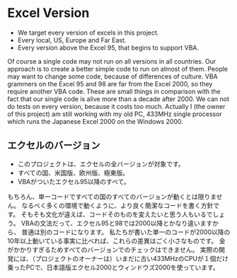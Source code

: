 # Excel Version #

  * We target every version of excels in this project.
  * Every local, US, Europe and Far East.
  * Every version above the Excel 95, that begins to support VBA.

Of course a single code may not run on all versions in all countries.
Our approach is to create a better simple code to run on almost of them.
People may want to change some code, because of differences of culture.
VBA grammers on the Excel 95 and 98 are far from the Excel 2000,
so they require another VBA code.
These are small things in comparison with the fact that our single code is alive more than a decade after 2000.
We can not do tests on every version, because it costs too much.
Actually I (the owner of this project) am still working with my old PC, 433MHz single processor which runs the Japanese Excel 2000 on the Windows 2000.

## エクセルのバージョン ##

  * このプロジェクトは、エクセルの全バージョンが対象です。
  * すべての国、米国版、欧州版、極東版。
  * VBAがついたエクセル95以降のすべて。

もちろん、単一コードですべての国のすべてのバージョンが動くとは限りません。
なるべく多くの環境で動くように、より良く簡潔なコードを書く方針です。
そもそも文化が違えば、コードそのものを変えたいと思う人もいるでしょう。
VBAの文法だって、エクセル95と98では2000以降とかなり違いますから、
普通は別のコードになります。
私たちが書いた単一のコードが2000以降の10年以上動いている事実に比べれば、これらの差異はごく小さなものです。
金がかかりすぎるためすべてのバージョンでのチェックはできません。
実際の開発には、（プロジェクトのオーナーは）いまだに古い433MHzのCPUが１個だけ乗ったPCで、日本語版エクセル2000とウィンドウズ2000を使っています。